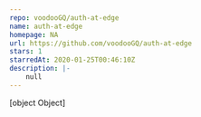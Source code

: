 ```yaml
---
repo: voodooGQ/auth-at-edge
name: auth-at-edge
homepage: NA
url: https://github.com/voodooGQ/auth-at-edge
stars: 1
starredAt: 2020-01-25T00:46:10Z
description: |-
    null
---
```


[object Object]
